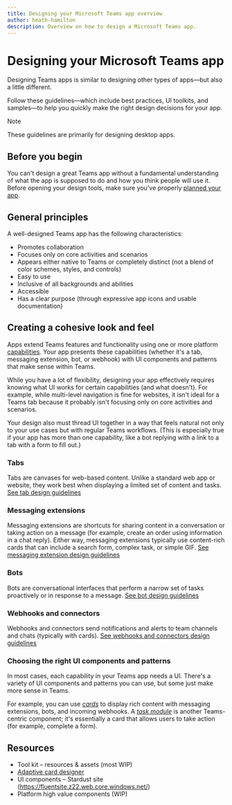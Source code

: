 ```yaml
---
title: Designing your Microsoft Teams app overview
author: heath-hamilton
description: Overview on how to design a Microsoft Teams app.
---
```

# Designing your Microsoft Teams app

Designing Teams apps is similar to designing other types of apps—but also a little different.

Follow these guidelines—which include best practices, UI toolkits, and samples—to help you quickly make the right design decisions for your app.

> [!NOTE]
> These guidelines are primarily for designing desktop apps.

## Before you begin

You can't design a great Teams app without a fundamental understanding of what the app is supposed to do and how you think people will use it. Before opening your design tools, make sure you've properly [planned your app](../concepts/extensibility-points.md).

## General principles

A well-designed Teams app has the following characteristics:

* Promotes collaboration
* Focuses only on core activities and scenarios
* Appears either native to Teams or completely distinct (not a blend of color schemes, styles, and controls)
* Easy to use
* Inclusive of all backgrounds and abilities
* Accessible
* Has a clear purpose (through expressive app icons and usable documentation)

## Creating a cohesive look and feel

Apps extend Teams features and functionality using one or more platform [capabilities](../concepts/capabilities-overview.md). Your app presents these capabilities (whether it's a tab, messaging extension, bot, or webhook) with UI components and patterns that make sense within Teams.

While you have a lot of flexibility, designing your app effectively requires knowing what UI works for certain capabilities (and what doesn't). For example, while multi-level navigation is fine for websites, it isn't ideal for a Teams tab because it probably isn't focusing only on core activities and scenarios.

Your design also must thread UI together in a way that feels natural not only to your use cases but with regular Teams workflows. (This is especially true if your app has more than one capability, like a bot replying with a link to a tab with a form to fill out.)

### Tabs

Tabs are canvases for web-based content. Unlike a standard web app or website, they work best when displaying a limited set of content and tasks. [See tab design guidelines](../designing-your-app/designing-tabs.md)

### Messaging extensions

Messaging extensions are shortcuts for sharing content in a conversation or taking action on a message (for example, create an order using information in a chat reply). Either way, messaging extensions typically use content-rich cards that can include a search form, complex task, or simple GIF. [See messaging extension design guidelines](../designing-your-app/designing-messaging-extensions.md)

### Bots

Bots are conversational interfaces that perform a narrow set of tasks proactively or in response to a message. [See bot design guidelines](../designing-your-app/designing-bots.md)

### Webhooks and connectors

Webhooks and connectors send notifications and alerts to team channels and chats (typically with cards). [See webhooks and connectors design guidelines](../designing-your-app/designing-connectors.md)

### Choosing the right UI components and patterns

In most cases, each capability in your Teams app needs a UI. There's a variety of UI components and patterns you can use, but some just make more sense in Teams.

For example, you can use [*cards*](../designing-your-app/designing-cards.md) to display rich content with messaging extensions, bots, and incoming webhooks. A [*task module*](../designing-your-app/designing-task-modules.md) is another Teams-centric component; it's essentially a card that allows users to take action (for example, complete a form).

## Resources

* Tool kit – resources & assets (most WIP)
* [Adaptive card designer](https://adaptivecards.io/designer)
* UI components – Stardust site (https://fluentsite.z22.web.core.windows.net/)
* Platform high value components (WIP)
